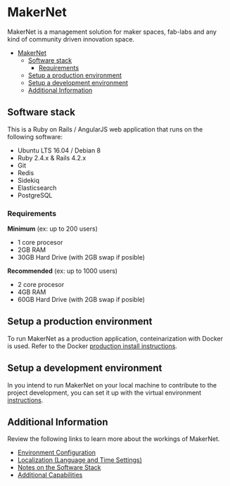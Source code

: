 # MakerNet

MakerNet is a management solution for maker spaces, fab-labs and any kind of
community driven innovation space.

- [MakerNet](#makernet)
  - [Software stack](#software-stack)
    - [Requirements](#requirements)
  - [Setup a production environment](#setup-a-production-environment)
  - [Setup a development environment](#setup-a-development-environment)
  - [Additional Information](#additional-information)

## Software stack

This is a Ruby on Rails / AngularJS web application that runs on the following software:

- Ubuntu LTS 16.04 / Debian 8
- Ruby 2.4.x & Rails 4.2.x
- Git
- Redis
- Sidekiq
- Elasticsearch
- PostgreSQL

### Requirements

**Minimum** (ex: up to 200 users)
- 1 core procesor
- 2GB RAM
- 30GB Hard Drive (with 2GB swap if posible)

**Recommended** (ex: up to 1000 users)
- 2 core procesor
- 4GB RAM
- 60GB Hard Drive (with 2GB swap if posible)

## Setup a production environment

To run MakerNet as a production application, conteinarization with Docker is used. Refer to the
Docker [production install instructions](doc/docker_production.md).

## Setup a development environment

In you intend to run MakerNet on your local machine to contribute to the project development, you
can set it up with the virtual environment
[instructions](doc/virtual_dev_env.md).

## Additional Information

Review the following links to learn more about the workings of MakerNet.

* [Environment Configuration](env_configuration.md)
* [Localization (Language and Time Settings)](localization.md)
* [Notes on the Software Stack](stack_notes.md)
* [Additional Capabilities](additional_capabilities.md)
